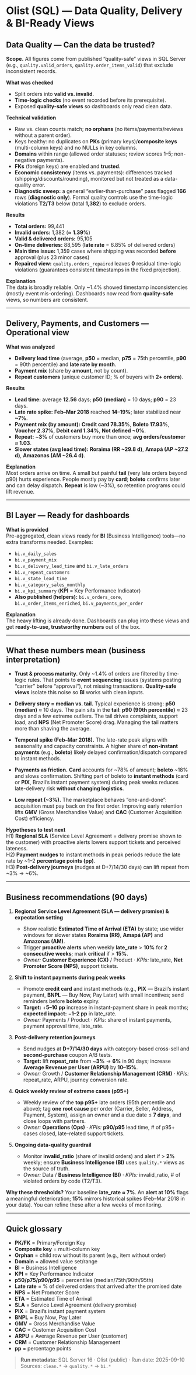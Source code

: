 # Olist (SQL) — Data Quality, Delivery & BI-Ready Views

## Data Quality — Can the data be trusted?
**Scope.** All figures come from published “quality-safe” views in SQL Server (e.g., `quality.valid_orders`, `quality.order_items_valid`) that exclude inconsistent records.

**What was checked**
- Split orders into **valid vs. invalid**.
- **Time-logic checks** (no event recorded before its prerequisite).
- Exposed **quality-safe views** so dashboards only read clean data.

**Technical validation**
- Raw vs. clean counts match; **no orphans** (no items/payments/reviews without a parent order).
- Keys healthy: no duplicates on **PKs** (primary keys)/**composite keys** (multi-column keys) and no NULLs in key columns.
- **Domains** within range (allowed order statuses; review scores 1–5; non-negative payments).
- **FKs** (foreign keys) are enabled and **trusted**.
- **Economic consistency** (items vs. payments): differences tracked (shipping/discounts/rounding), monitored but not treated as a data-quality error.
- **Diagnostic sweep:** a general “earlier-than-purchase” pass flagged **166** rows (**diagnostic only**). Formal quality controls use the time-logic violations **T2/T3** below (total **1,382**) to exclude orders.

**Results**
- **Total orders:** 99,441  
- **Invalid orders:** 1,382 (≈ **1.39%**)  
- **Valid & delivered orders:** 95,105  
- **On-time deliveries:** 88,595 (**late rate** = 6.85% of delivered orders)  
- **Main time issue:** 1,359 cases where shipping was recorded **before** approval (plus 23 minor cases)
- **Repaired view:** `quality.orders_repaired` leaves **0** residual time-logic violations (guarantees consistent timestamps in the fixed projection).

**Explanation**  
The data is broadly reliable. Only ~1.4% showed timestamp inconsistencies (mostly event mis-ordering). Dashboards now read from **quality-safe** views, so numbers are consistent.

---

## Delivery, Payments, and Customers — Operational view
**What was analyzed**
- **Delivery lead time** (average, **p50** = median, **p75** = 75th percentile, **p90** = 90th percentile) and **late rate by month**.  
- **Payment mix** (share by **amount**, not by count).  
- **Repeat customers** (unique customer ID; % of buyers with **2+ orders**).

**Results**
- **Lead time:** average **12.56** days; **p50 (median)** = 10 days; **p90** = 23 days.  
- **Late rate spike:** **Feb–Mar 2018** reached **14–19%**; later stabilized near **~7%**.  
- **Payment mix (by amount):** **Credit card 78.35%**, **Boleto 17.93%**, **Voucher 2.37%**, **Debit card 1.34%**, **Not defined ~0%**. 
- **Repeat:** ~**3%** of customers buy more than once; **avg orders/customer ≈ 1.03**.
- **Slower states (avg lead time):** **Roraima (RR ~29.8 d)**, **Amapá (AP ~27.2 d)**, **Amazonas (AM ~26.4 d)**.

**Explanation**  
Most orders arrive on time. A small but painful **tail** (very late orders beyond p90) hurts experience. People mostly pay by **card**; **boleto** confirms later and can delay dispatch. **Repeat** is low (~3%), so retention programs could lift revenue.

---

## BI Layer — Ready for dashboards
**What is provided**  
Pre-aggregated, clean views ready for **BI** (Business Intelligence) tools—no extra transforms needed. Examples:
- `bi.v_daily_sales`
- `bi.v_payment_mix`
- `bi.v_delivery_lead_time` and `bi.v_late_orders`
- `bi.v_repeat_customers`
- `bi.v_state_lead_time`
- `bi.v_category_sales_monthly`
- `bi.v_kpi_summary` (**KPI** = Key Performance Indicator)
- **Also published (helpers):** `bi.v_orders_core`, `bi.v_order_items_enriched`, `bi.v_payments_per_order`

**Explanation**  
The heavy lifting is already done. Dashboards can plug into these views and get **ready-to-use, trustworthy numbers** out of the box.

---

## What these numbers mean (business interpretation)

- **Trust & process maturity.** Only ~1.4% of orders are filtered by time-logic rules. That points to **event sequencing** issues (systems posting “carrier” before “approval”), not missing transactions. **Quality-safe views** isolate this noise so **BI** works with clean inputs.

- **Delivery story = median vs. tail.** Typical experience is strong: **p50 (median)** ≈ 10 days. The pain sits in the **tail**: **p90 (90th percentile)** ≈ 23 days and a few extreme outliers. The tail drives complaints, support load, and **NPS** (Net Promoter Score) drag. Managing the tail matters more than shaving the average.

- **Temporal spike (Feb–Mar 2018).** The late-rate peak aligns with seasonality and capacity constraints. A higher share of **non-instant payments** (e.g., **boleto**) likely delayed confirmation/dispatch compared to instant methods.

- **Payments as friction.** **Card** accounts for ~78% of amount; **boleto** ~18% and slows confirmation. Shifting part of boleto to **instant methods** (card or **PIX**, Brazil’s instant payment system) during peak weeks reduces late-delivery risk **without changing logistics**.

- **Low repeat (~3%).** The marketplace behaves “one-and-done”: acquisition must pay back on the first order. Improving early retention lifts **GMV** (Gross Merchandise Value) and **CAC** (Customer Acquisition Cost) efficiency.

**Hypotheses to test next**  
H1) **Regional SLA** (Service Level Agreement = delivery promise shown to the customer) with proactive alerts lowers support tickets and perceived lateness.  
H2) **Payment nudges** to instant methods in peak periods reduce the late rate by ~1–2 **percentage points (pp)**.  
H3) **Post-delivery journeys** (nudges at D+7/14/30 days) can lift repeat from ~3% → ~6%.

---

## Business recommendations (90 days) 

1) **Regional Service Level Agreement (SLA — delivery promise) & expectation setting**  
   - Show realistic **Estimated Time of Arrival (ETA)** by state; use wider windows for slower states **Roraima (RR)**, **Amapá (AP)** and **Amazonas (AM)**.
   - Trigger **proactive alerts** when weekly **late_rate** > **10%** for **2 consecutive weeks**; mark **critical** if > **15%**.  
   - *Owner:* **Customer Experience (CX)** / Product · *KPIs:* late_rate, **Net Promoter Score (NPS)**, support tickets.

2) **Shift to instant payments during peak weeks**  
   - Promote **credit card** and instant methods (e.g., **PIX** — Brazil’s instant payment, **BNPL** — Buy Now, Pay Later) with small incentives; send reminders before **boleto** expiry.  
   - **Target:** +**5–10 pp** increase in instant-payment share in peak months; **expected impact:** −**1–2 pp** in late_rate.  
   - *Owner:* Payments / Product · *KPIs:* share of instant payments, payment approval time, late_rate.

3) **Post-delivery retention journeys**  
   - Send nudges at **D+7/14/30 days** with category-based cross-sell and **second-purchase** coupon A/B tests.  
   - **Target:** lift **repeat_rate** from ~**3%** → **6%** in 90 days; increase **Average Revenue per User (ARPU)** by **10–15%**.  
   - *Owner:* Growth / **Customer Relationship Management (CRM)** · *KPIs:* repeat_rate, ARPU, journey conversion rate.

4) **Quick weekly review of extreme cases (p95+)**  
   - Weekly review of the **top p95+** late orders (95th percentile and above); tag **one root cause** per order (Carrier, Seller, Address, Payment, System), assign an owner and a due date ≤ **7 days**, and close loops with partners.  
   - *Owner:* **Operations (Ops)** · *KPIs:* **p90/p95** lead time, # of p95+ cases closed, late-related support tickets.

5) **Ongoing data-quality guardrail**  
   - Monitor **invalid_ratio** (share of invalid orders) and alert if > **2%** weekly; ensure **Business Intelligence (BI)** uses `quality.*` views as the source of truth.  
   - *Owner:* Data / **Business Intelligence (BI)** · *KPIs:* invalid_ratio, # of violated orders by code (T2/T3).

**Why these thresholds?** Your baseline **late_rate ≈ 7%**. An **alert at 10%** flags a meaningful deterioration; **15%** mirrors historical spikes (Feb–Mar 2018 in your data). You can refine these after a few weeks of monitoring.

---

## Quick glossary 
- **PK/FK** = Primary/Foreign Key  
- **Composite key** = multi-column key  
- **Orphan** = child row without its parent (e.g., item without order)  
- **Domain** = allowed value set/range  
- **BI** = Business Intelligence  
- **KPI** = Key Performance Indicator  
- **p50/p75/p90/p95** = percentiles (median/75th/90th/95th)  
- **Late rate** = % of delivered orders that arrived after the promised date  
- **NPS** = Net Promoter Score  
- **ETA** = Estimated Time of Arrival  
- **SLA** = Service Level Agreement (delivery promise)  
- **PIX** = Brazil’s instant payment system  
- **BNPL** = Buy Now, Pay Later  
- **GMV** = Gross Merchandise Value  
- **CAC** = Customer Acquisition Cost  
- **ARPU** = Average Revenue per User (customer)  
- **CRM** = Customer Relationship Management  
- **pp** = percentage points

> **Run metadata:** SQL Server 16 · Olist (public) · Run date: 2025-09-10  
> Sources: `clean.*` → `quality.*` → `bi.*`






